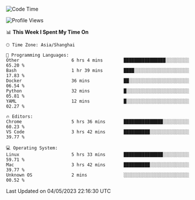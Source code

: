 <!--START_SECTION:waka-->
![Code Time](http://img.shields.io/badge/Code%20Time-612%20hrs%2046%20mins-blue)

![Profile Views](http://img.shields.io/badge/Profile%20Views-3-blue)

📊 **This Week I Spent My Time On** 

```text
🕑︎ Time Zone: Asia/Shanghai

💬 Programming Languages: 
Other                    6 hrs 4 mins        ████████████████░░░░░░░░░   65.20 % 
Bash                     1 hr 39 mins        ████░░░░░░░░░░░░░░░░░░░░░   17.83 % 
Docker                   36 mins             ██░░░░░░░░░░░░░░░░░░░░░░░   06.54 % 
Python                   32 mins             █░░░░░░░░░░░░░░░░░░░░░░░░   05.81 % 
YAML                     12 mins             █░░░░░░░░░░░░░░░░░░░░░░░░   02.27 % 

🔥 Editors: 
Chrome                   5 hrs 36 mins       ███████████████░░░░░░░░░░   60.23 % 
VS Code                  3 hrs 42 mins       ██████████░░░░░░░░░░░░░░░   39.77 % 

💻 Operating System: 
Linux                    5 hrs 33 mins       ███████████████░░░░░░░░░░   59.71 % 
Mac                      3 hrs 42 mins       ██████████░░░░░░░░░░░░░░░   39.77 % 
Unknown OS               2 mins              ░░░░░░░░░░░░░░░░░░░░░░░░░   00.52 % 
```


 Last Updated on 04/05/2023 22:16:30 UTC
<!--END_SECTION:waka-->